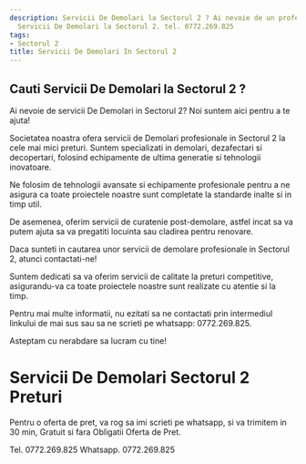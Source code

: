 ```yaml
---
description: Servicii De Demolari la Sectorul 2 ? Ai nevoie de un profesionist in
  Servicii De Demolari la Sectorul 2. tel. 0772.269.825
tags:
- Sectorul 2
title: Servicii De Demolari In Sectorul 2
---
```



## Cauti Servicii De Demolari la Sectorul 2 ?


Ai nevoie de servicii De Demolari in Sectorul 2? 
Noi suntem aici pentru a te ajuta! 

Societatea noastra ofera servicii de Demolari profesionale in Sectorul 2 la cele mai mici preturi. Suntem specializati in demolari, dezafectari si decopertari, folosind echipamente de ultima generatie si tehnologii inovatoare. 

Ne folosim de tehnologii avansate si echipamente profesionale pentru a ne asigura ca toate proiectele noastre sunt completate la standarde inalte si in timp util. 

De asemenea, oferim servicii de curatenie post-demolare, astfel incat sa va putem ajuta sa va pregatiti locuinta sau cladirea pentru renovare. 

Daca sunteti in cautarea unor servicii de demolare profesionale in Sectorul 2, atunci contactati-ne! 

Suntem dedicati sa va oferim servicii de calitate la preturi competitive, asigurandu-va ca toate proiectele noastre sunt realizate cu atentie si la timp. 

Pentru mai multe informatii, nu ezitati sa ne contactati prin intermediul linkului de mai sus sau sa ne scrieti pe whatsapp: 0772.269.825. 

Asteptam cu nerabdare sa lucram cu tine!

# Servicii De Demolari Sectorul 2 Preturi
Pentru o oferta de pret, va rog sa imi scrieti pe whatsapp, si va trimitem in 30 min, Gratuit si fara Obligatii Oferta de Pret.

Tel. 0772.269.825
Whatsapp. 0772.269.825